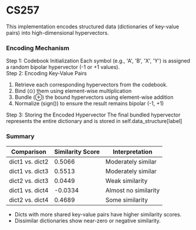 # CS257

This implementation encodes structured data (dictionaries of key-value pairs) into high-dimensional hypervectors.
### Encoding Mechanism
Step 1: Codebook Initialization
Each symbol (e.g., 'A', 'B', 'X', 'Y') is assigned a random bipolar hypervector (-1 or +1 values).  
Step 2: Encoding Key-Value Pairs
1.	Retrieve each corresponding hypervectors from the codebook.
2.	Bind (⊙) them using element-wise multiplication
3.	Bundle (⊕) the bound hypervectors using element-wise addition
4.	Normalize (sign()) to ensure the result remains bipolar (-1, +1)  

Step 3: Storing the Encoded Hypervector
The final bundled hypervector represents the entire dictionary and is stored in self.data_structure[label]

### Summary
|     Comparison           |     Similarity   Score    |     Interpretation           |
|--------------------------|---------------------------|------------------------------|
|     dict1 vs.   dict2    |     0.5066                |     Moderately similar       |
|     dict1 vs.   dict3    |     0.5513                |     Moderately similar       |
|     dict2 vs.   dict3    |     0.0449                |     Weak similarity          |
|     dict1 vs.   dict4    |     -0.0334               |     Almost no similarity     |
|     dict2 vs.   dict4    |     0.4689                |     Some similarity          |

* Dicts with more shared key-value pairs have higher similarity scores.
* Dissimilar dictionaries show near-zero or negative similarity.
